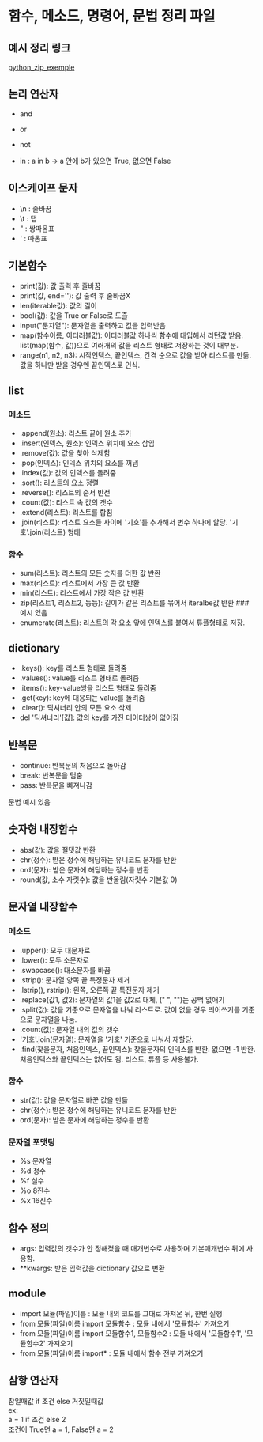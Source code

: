 # 함수, 메소드, 명령어, 문법 정리 파일

## 예시 정리 링크
[python_zip_exemple](python_zip_ex.md)

## 논리 연산자
- and
- or
- not
  
- in : a in b -> a 안에 b가 있으면  True, 없으면 False

## 이스케이프 문자
- \n : 줄바꿈
- \t : 탭
- \" : 쌍따옴표
- \' : 따옴표

## 기본함수
- print(값): 값 출력 후 줄바꿈
- print(값, end=''): 값 출력 후 줄바꿈X
- len(iterable값): 값의 길이
- bool(값): 값을 True or False로 도출
- input("문자열"): 문자열을 출력하고 값을 입력받음
- map(함수이름, 이터러블값): 이터러블값 하나씩 함수에 대입해서 리턴값 받음. list(map(함수, 값))으로 여러개의 값을 리스트 형태로 저장하는 것이 대부분.
- range(n1, n2, n3): 시작인덱스, 끝인덱스, 간격 순으로 값을 받아 리스트를 만듦. 값을 하나만 받을 경우엔 끝인덱스로 인식.

## list
### 메소드
- .append(원소): 리스트 끝에 원소 추가
- .insert(인덱스, 원소): 인덱스 위치에 요소 삽입
- .remove(값): 값을 찾아 삭제함
- .pop(인덱스): 인덱스 위치의 요소를 꺼냄
- .index(값): 값의 인덱스를 돌려줌
- .sort(): 리스트의 요소 정렬
- .reverse(): 리스트의 순서 반전
- .count(값): 리스트 속 값의 갯수
- .extend(리스트): 리스트를 합침
- .join(리스트): 리스트 요소들 사이에 '기호'를 추가해서 변수 하나에 할당. '기호'.join(리스트) 형태


### 함수
- sum(리스트): 리스트의 모든 숫자를 더한 값 반환
- max(리스트): 리스트에서 가장 큰 값 반환
- min(리스트): 리스트에서 가장 작은 값 반환
- zip(리스트1, 리스트2, 등등): 길이가 같은 리스트를 묶어서 iteralbe값 반환 ### 예시 있음
- enumerate(리스트): 리스트의 각 요소 앞에 인덱스를 붙여서 튜플형태로 저장.

## dictionary
- .keys(): key를 리스트 형태로 돌려줌
- .values(): value를 리스트 형태로 돌려줌
- .items(): key-value쌍을 리스트 형태로 돌려줌
- .get(key): key에 대응되는 value를 돌려줌
- .clear(): 딕셔너리 안의 모든 요소 삭제
- del '딕셔너리'[값]: 값의 key를 가진 데이터쌍이 없어짐

## 반복문
- continue: 반복문의 처음으로 돌아감
- break: 반복문을 멈춤
- pass: 반복문을 빠져나감

문법 예시 있음
## 숫자형 내장함수
- abs(값): 값을 절댓값 반환
- chr(정수): 받은 정수에 해당하는 유니코드 문자를 반환
- ord(문자): 받은 문자에 해당하는 정수를 반환
- round(값, 소수 자릿수): 값을 반올림(자릿수 기본값 0)

## 문자열 내장함수
### 메소드
- .upper(): 모두 대문자로
- .lower(): 모두 소문자로
- .swapcase(): 대소문자를 바꿈
- .strip(): 문자열 양쪽 끝 특정문자 제거
- .lstrip(), rstrip(): 왼쪽, 오른쪽 끝 특전문자 제거
- .replace(값1, 값2): 문자열의 값1을 값2로 대체, (" ", "")는 공백 없애기
- .split(값): 값을 기준으로 문자열을 나눠 리스트로. 값이 없을 경우 띄어쓰기를 기준으로 문자열을 나눔.
- .count(값): 문자열 내의 값의 갯수
- '기호'.join(문자열): 문자열을 '기호' 기준으로 나눠서 재할당.
- .find(찾을문자, 처음인덱스, 끝인덱스): 찾을문자의 인덱스를 반환. 없으면 -1 반환. 처음인덱스와 끝인덱스는 없어도 됨. 리스트, 튜플 등 사용불가.

### 함수
- str(값): 값을 문자열로 바꾼 값을 만듦
- chr(정수): 받은 정수에 해당하는 유니코드 문자를 반환
- ord(문자): 받은 문자에 해당하는 정수를 반환

### 문자열 포맷팅
- %s 문자열
- %d 정수
- %f 실수
- %o 8진수
- %x 16진수

## 함수 정의
- args: 입력값의 갯수가 안 정해졌을 때 매개변수로 사용하며 기본매개변수 뒤에 사용함.
- **kwargs: 받은 입력값을 dictionary 값으로 변환

## module
- import 모듈(파일)이름 : 모듈 내의 코드를 그대로 가져온 뒤, 한번 실행
- from 모듈(파일)이름 import 모듈함수 : 모듈 내에서 '모듈함수' 가져오기
- from 모듈(파일)이름 import 모듈함수1, 모듈함수2 : 모듈 내에서 '모듈함수1', '모듈함수2' 가져오기
- from 모듈(파일)이름 import* : 모듈 내에서 함수 전부 가져오기

## 삼항 연산자
참일때값 if 조건 else 거짓일때값  
ex:  
a = 1 if 조건 else 2  
조건이 True면 a = 1, False면 a = 2